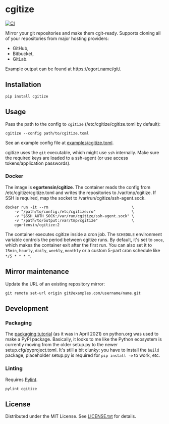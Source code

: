 cgitize
=======

[![CI](https://github.com/egor-tensin/cgitize/actions/workflows/ci.yml/badge.svg)](https://github.com/egor-tensin/cgitize/actions/workflows/ci.yml)

Mirror your git repositories and make them cgit-ready.
Supports cloning all of your repositories from major hosting providers:

* GitHub,
* Bitbucket,
* GitLab.

Example output can be found at https://egort.name/git/.

Installation
------------

    pip install cgitize

Usage
-----

Pass the path to the config to `cgitize` (/etc/cgitize/cgitize.toml by
default):

    cgitize --config path/to/cgitize.toml

See an example config file at [examples/cgitize.toml].

cgitize uses the `git` executable, which might use `ssh` internally.
Make sure the required keys are loaded to a ssh-agent (or use access
tokens/application passwords).

[examples/cgitize.toml]: examples/cgitize.toml

### Docker

The image is **egortensin/cgitize**.
The container reads the config from /etc/cgitize/cgitize.toml and writes the
repositories to /var/tmp/cgitize.
If SSH is required, map the socket to /var/run/cgitize/ssh-agent.sock.

    docker run -it --rm                                     \
        -v "/path/to/config:/etc/cgitize:ro"                \
        -v "$SSH_AUTH_SOCK:/var/run/cgitize/ssh-agent.sock" \
        -v "/path/to/output:/var/tmp/cgitize"               \
        egortensin/cgitize:2

The container executes cgitize inside a cron job.
The `SCHEDULE` environment variable controls the period between cgitize runs.
By default, it's set to `once`, which makes the container exit after the first
run.
You can also set it to `15min`, `hourly`, `daily`, `weekly`, `monthly` or a
custom 5-part cron schedule like `*/5 * * * *`.

Mirror maintenance
------------------

Update the URL of an existing repository mirror:

    git remote set-url origin git@examples.com/username/name.git

Development
-----------

### Packaging

The [packaging tutorial] (as it was in April 2021) on python.org was used to
make a PyPI package.
Basically, it looks to me like the Python ecosystem is currently moving from
the older setup.py to the newer setup.cfg/pyproject.toml.
It's still a bit clunky: you have to install the `build` package, placeholder
setup.py is required for `pip install -e` to work, etc.

[packaging tutorial]: https://packaging.python.org/tutorials/packaging-projects

### Linting

Requires [Pylint].

    pylint cgitize

[Pylint]: https://www.pylint.org/

License
-------

Distributed under the MIT License.
See [LICENSE.txt] for details.

[LICENSE.txt]: LICENSE.txt
